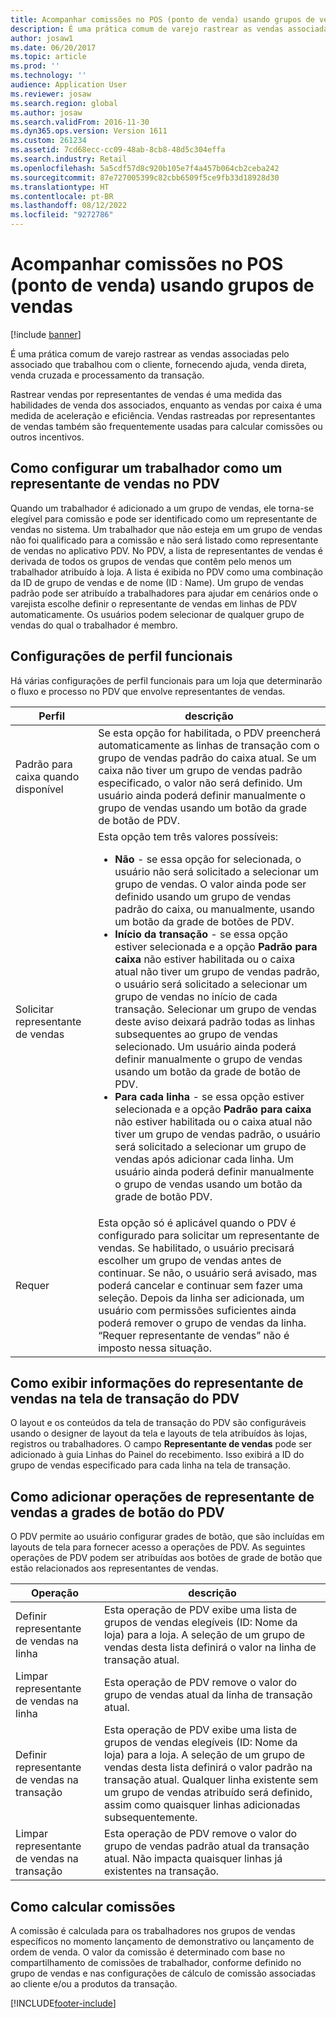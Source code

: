 ```yaml
---
title: Acompanhar comissões no POS (ponto de venda) usando grupos de vendas
description: É uma prática comum de varejo rastrear as vendas associadas pelo associado que trabalhou com o cliente, fornecendo ajuda, venda direta, venda cruzada e processamento da transação.
author: josaw1
ms.date: 06/20/2017
ms.topic: article
ms.prod: ''
ms.technology: ''
audience: Application User
ms.reviewer: josaw
ms.search.region: global
ms.author: josaw
ms.search.validFrom: 2016-11-30
ms.dyn365.ops.version: Version 1611
ms.custom: 261234
ms.assetid: 7cd68ecc-cc09-48ab-8cb8-48d5c304effa
ms.search.industry: Retail
ms.openlocfilehash: 5a5cdf57d8c920b105e7f4a457b064cb2ceba242
ms.sourcegitcommit: 87e727005399c82cbb6509f5ce9fb33d18928d30
ms.translationtype: HT
ms.contentlocale: pt-BR
ms.lasthandoff: 08/12/2022
ms.locfileid: "9272786"
---
```

# <a name="track-commissions-in-the-point-of-sale-pos-by-using-sales-groups"></a>Acompanhar comissões no POS (ponto de venda) usando grupos de vendas

[!include [banner](includes/banner.md)]

É uma prática comum de varejo rastrear as vendas associadas pelo associado que trabalhou com o cliente, fornecendo ajuda, venda direta, venda cruzada e processamento da transação.

Rastrear vendas por representantes de vendas é uma medida das habilidades de venda dos associados, enquanto as vendas por caixa é uma medida de aceleração e eficiência. Vendas rastreadas por representantes de vendas também são frequentemente usadas para calcular comissões ou outros incentivos.

## <a name="configuring-a-worker-to-be-a-sales-representative-in-pos"></a>Como configurar um trabalhador como um representante de vendas no PDV

Quando um trabalhador é adicionado a um grupo de vendas, ele torna-se elegível para comissão e pode ser identificado como um representante de vendas no sistema. Um trabalhador que não esteja em um grupo de vendas não foi qualificado para a comissão e não será listado como representante de vendas no aplicativo PDV. No PDV, a lista de representantes de vendas é derivada de todos os grupos de vendas que contêm pelo menos um trabalhador atribuído à loja. A lista é exibida no PDV como uma combinação da ID de grupo de vendas e de nome (ID : Name). Um grupo de vendas padrão pode ser atribuído a trabalhadores para ajudar em cenários onde o varejista escolhe definir o representante de vendas em linhas de PDV automaticamente. Os usuários podem selecionar de qualquer grupo de vendas do qual o trabalhador é membro.

## <a name="functionality-profile-settings"></a>Configurações de perfil funcionais

Há várias configurações de perfil funcionais para um loja que determinarão o fluxo e processo no PDV que envolve representantes de vendas.

<table>
<thead>
<tr>
<th>Perfil</th>
<th>descrição</th>
</tr>
</thead>
<tbody>
<tr>
<td>Padrão para caixa quando disponível</td>
<td>Se esta opção for habilitada, o PDV preencherá automaticamente as linhas de transação com o grupo de vendas padrão do caixa atual. Se um caixa não tiver um grupo de vendas padrão especificado, o valor não será definido. Um usuário ainda poderá definir manualmente o grupo de vendas usando um botão da grade de botão de PDV.</td>
</tr>
<tr>
<td>Solicitar representante de vendas</td>
<td>Esta opção tem três valores possíveis:
<ul>
<li><strong>Não</strong> - se essa opção for selecionada, o usuário não será solicitado a selecionar um grupo de vendas. O valor ainda pode ser definido usando um grupo de vendas padrão do caixa, ou manualmente, usando um botão da grade de botões de PDV.</li>
<li><strong>Início da transação</strong> - se essa opção estiver selecionada e a opção <strong>Padrão para caixa</strong> não estiver habilitada ou o caixa atual não tiver um grupo de vendas padrão, o usuário será solicitado a selecionar um grupo de vendas no início de cada transação. Selecionar um grupo de vendas deste aviso deixará padrão todas as linhas subsequentes ao grupo de vendas selecionado. Um usuário ainda poderá definir manualmente o grupo de vendas usando um botão da grade de botão de PDV.</li>
<li><strong>Para cada linha</strong> - se essa opção estiver selecionada e a opção <strong>Padrão para caixa</strong> não estiver habilitada ou o caixa atual não tiver um grupo de vendas padrão, o usuário será solicitado a selecionar um grupo de vendas após adicionar cada linha. Um usuário ainda poderá definir manualmente o grupo de vendas usando um botão da grade de botão PDV.</li>
</ul>
</td>
</tr>
<tr>
<td>Requer</td>
<td>Esta opção só é aplicável quando o PDV é configurado para solicitar um representante de vendas. Se habilitado, o usuário precisará escolher um grupo de vendas antes de continuar. Se não, o usuário será avisado, mas poderá cancelar e continuar sem fazer uma seleção. Depois da linha ser adicionada, um usuário com permissões suficientes ainda poderá remover o grupo de vendas da linha. “Requer representante de vendas” não é imposto nessa situação.</td>
</tr>
</tbody>
</table>

## <a name="displaying-the-sales-representative-information-on-the-pos-transactions-screen"></a>Como exibir informações do representante de vendas na tela de transação do PDV

O layout e os conteúdos da tela de transação do PDV são configuráveis usando o designer de layout da tela e layouts de tela atribuídos às lojas, registros ou trabalhadores. O campo **Representante de vendas** pode ser adicionado à guia Linhas do Painel do recebimento.  Isso exibirá a ID do grupo de vendas especificado para cada linha na tela de transação.

## <a name="adding-sales-representative-operations-to-pos-button-grids"></a>Como adicionar operações de representante de vendas a grades de botão do PDV

O PDV permite ao usuário configurar grades de botão, que são incluídas em layouts de tela para fornecer acesso a operações de PDV. As seguintes operações de PDV podem ser atribuídas aos botões de grade de botão que estão relacionados aos representantes de vendas.

| Operação                                 | descrição |
|-------------------------------------------|-------------|
| Definir representante de vendas na linha          | Esta operação de PDV exibe uma lista de grupos de vendas elegíveis (ID: Nome da loja) para a loja. A seleção de um grupo de vendas desta lista definirá o valor na linha de transação atual. |
| Limpar representante de vendas na linha        | Esta operação de PDV remove o valor do grupo de vendas atual da linha de transação atual. |
| Definir representante de vendas na transação   | Esta operação de PDV exibe uma lista de grupos de vendas elegíveis (ID: Nome da loja) para a loja. A seleção de um grupo de vendas desta lista definirá o valor padrão na transação atual. Qualquer linha existente sem um grupo de vendas atribuído será definido, assim como quaisquer linhas adicionadas subsequentemente. |
| Limpar representante de vendas na transação | Esta operação de PDV remove o valor do grupo de vendas padrão atual da transação atual. Não impacta quaisquer linhas já existentes na transação. |

## <a name="calculating-commissions"></a>Como calcular comissões

A comissão é calculada para os trabalhadores nos grupos de vendas específicos no momento lançamento de demonstrativo ou lançamento de ordem de venda. O valor da comissão é determinado com base no compartilhamento de comissões de trabalhador, conforme definido no grupo de vendas e nas configurações de cálculo de comissão associadas ao cliente e/ou a produtos da transação.


[!INCLUDE[footer-include](../includes/footer-banner.md)]
